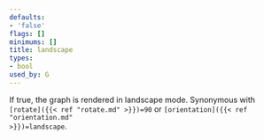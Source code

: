 ```yaml
---
defaults:
- 'false'
flags: []
minimums: []
title: landscape
types:
- bool
used_by: G
---
```

If true, the graph is rendered in landscape mode. Synonymous with
<code>[rotate]({{< ref "rotate.md" >}})=90</code> or <code>[orientation]({{< ref "orientation.md" >}})=landscape</code>.
